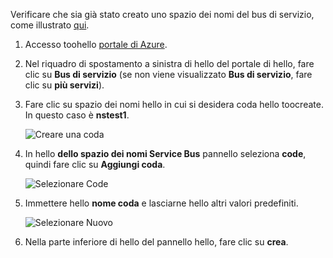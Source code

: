 Verificare che sia già stato creato uno spazio dei nomi del bus di servizio, come illustrato [qui][namespace-how-to].

1. Accesso toohello [portale di Azure][azure-portal].
2. Nel riquadro di spostamento a sinistra di hello del portale di hello, fare clic su **Bus di servizio** (se non viene visualizzato **Bus di servizio**, fare clic su **più servizi**).
3. Fare clic su spazio dei nomi hello in cui si desidera coda hello toocreate. In questo caso è **nstest1**.
   
    ![Creare una coda][createqueue1]
4. In hello **dello spazio dei nomi Service Bus** pannello seleziona **code**, quindi fare clic su **Aggiungi coda**.
   
    ![Selezionare Code][createqueue2]
5. Immettere hello **nome coda** e lasciarne hello altri valori predefiniti.
   
    ![Selezionare Nuovo][createqueue3]
6. Nella parte inferiore di hello del pannello hello, fare clic su **crea**.

[createqueue1]: ./media/service-bus-create-queue-portal/create-queue1.png
[createqueue2]: ./media/service-bus-create-queue-portal/create-queue2.png
[createqueue3]: ./media/service-bus-create-queue-portal/create-queue3.png

[namespace-how-to]: ../articles/service-bus-messaging/service-bus-create-namespace-portal.md
[azure-portal]: https://portal.azure.com
